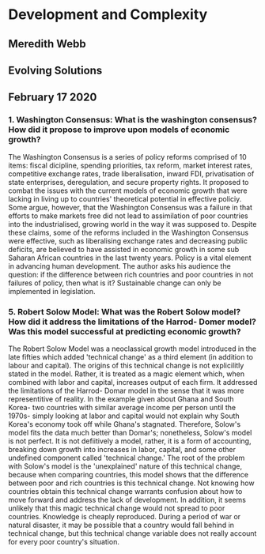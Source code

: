 # Development and Complexity 
## Meredith Webb
## Evolving Solutions
## February 17 2020
### 1. Washington Consensus: What is the washington consensus? How did it propose to improve upon models of economic growth?
  The Washington Consensus is a series of policy reforms comprised of 10 items: fiscal dicipline, spending priorities, tax reform, market interest rates, competitive exchange rates, trade liberalisation, inward FDI, privatisation of state enterprises, deregulation, and secure property rights.  It proposed to combat the issues with the current models of economic growth that were lacking in living up to countries' theoretical potential in effective policiy.  Some argue, however, that the Washington Consensus was a failure in that efforts to make markets free did not lead to assimilation of poor countries into the industrialised, growing world in the way it was supposed to.  Despite these claims, some of the reforms included in the Washington Consensus were effective, such as liberalising exchange rates and decreasing public deficits, are believed to have assisted in economic growth in some sub Saharan African countries in the last twenty years.  Policy is a vital element in advancing human development.  The author asks his audience the question: if the difference between rich countries and poor countries in not failures of policy, then what is it? Sustainable change can only be implemented in legislation. 
  
 ### 5. Robert Solow Model: What was the Robert Solow model? How did it address the limitations of the Harrod- Domer model? Was this model successful at predicting economic growth?
  The Robert Solow Model was a neoclassical growth model introduced in the late fifties which added 'technical change' as a third element (in addition to labour and capital).  The origins of this technical change is not explicilitly stated in the model.  Rather, it is treated as a magic element which, when combined with labor and capital, increases output of each firm.  It addressed the limitations of the Harrod- Domar model in the sense that it was more representitive of reality.  In the example given about Ghana and South Korea- two countries with similar average income per person until the 1970s-  simply looking at labor and capital would not explain why South Korea's economy took off while Ghana's stagnated.  Therefore, Solow's model fits the data much better than Domar's; nonetheless, Solow's model is not perfect.  It is not defiitively a model, rather, it is a form of accounting, breaking down growth into increases in labor, capital, and some other undefined component called 'technical change.'  The root of the problem with Solow's model is the 'unexplained' nature of this technical change, because when comparing countries, this model shows that the difference between poor and rich countries is this technical change.  Not knowing how countries obtain this technical change warrants confusion about how to move forward and address the lack of development.  In addition, it seems unlikely that this magic technical change would not spread to poor countries.  Knowledge is cheaply reproduced.  During a period of war or natural disaster, it may be possible that a country would fall behind in technical change, but this technical change variable does not really account for every poor country's situation. 
 
